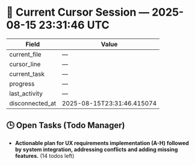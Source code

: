 # 📝 Current Cursor Session — 2025-08-15 23:31:46 UTC

| Field | Value |
|-------|-------|
| current_file | — |
| cursor_line | — |
| current_task | — |
| progress | — |
| last_activity | — |
| disconnected_at | 2025-08-15T23:31:46.415074 |

## 🕒 Open Tasks (Todo Manager)
- **Actionable plan for UX requirements implementation (A-H) followed by system integration, addressing conflicts and adding missing features.** (14 todos left)
